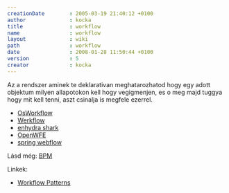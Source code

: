 ```yaml
---
creationDate        : 2005-03-19 21:40:12 +0100 
author              : kocka 
title               : workflow 
name                : workflow 
layout              : wiki 
path                : workflow 
date                : 2008-01-28 11:50:44 +0100 
version             : 5 
creator             : kocka 
---
```

Az a rendszer aminek te deklarativan meghatarozhatod hogy egy adott objektum milyen allapotokon kell hogy vegigmenjen, es o meg majd tuggya hogy mit kell tenni, aszt csinalja is megfele ezerrel.

*   [OsWorkflow](Missing.html)
*   [Werkflow](Missing.html)
*   [enhydra shark](Missing.html)
*   [OpenWFE](Missing.html)
*   [spring webflow](spring%20webflow.html)

Lásd még: [BPM](Missing.html)

Linkek:

*   [Workflow Patterns](http://is.tm.tue.nl/research/patterns/)
